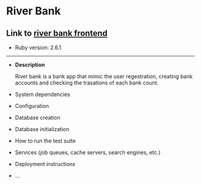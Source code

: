 # River Bank 

Link to [river bank frontend](https://github.com/Mnkith/river-bank-frontend)
---

* Ruby version: 2.6.1
---

* **Description**

  River bank is a bank app that mimic the user regestration, creating bank accounts and checking the trasations of each bank count. 

* System dependencies

* Configuration

* Database creation

* Database initialization

* How to run the test suite

* Services (job queues, cache servers, search engines, etc.)

* Deployment instructions

* ...
